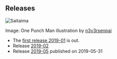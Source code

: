 ## Releases

![Saitaima](https://cinhtau.github.io/geek-fortune-cookies/assets/images/saitama__one_punch_man__by_n3v3rsenpai_d9kbkij.jpg)

Image: One Punch Man illustration by [n3v3rsenpai](https://www.deviantart.com/n3v3rsenpai)

* The [first release 2019-01](https://github.com/cinhtau/geek-fortune-cookies/releases/tag/2019-01) is out.
* Release [2019-02](https://github.com/cinhtau/geek-fortune-cookies/releases/tag/2019-02)
* Release [2019-05](https://github.com/cinhtau/geek-fortune-cookies/releases/tag/2019-05) published on 2019-05-31
